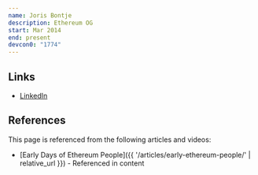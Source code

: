 ```yaml
---
name: Joris Bontje
description: Ethereum OG
start: Mar 2014
end: present
devcon0: "1774"
---
```


## Links
- [LinkedIn](https://www.linkedin.com/in/jorisbontje/)

## References

This page is referenced from the following articles and videos:

- [Early Days of Ethereum People]({{ '/articles/early-ethereum-people/' | relative_url }}) - Referenced in content
